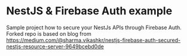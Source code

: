 # NestJS & Firebase Auth example
 Sample project how to secure your NestJs APIs through Firebase Auth.
 Forked repo is based on blog from https://medium.com/@sharma.vikashkr/nestjs-firebase-auth-secured-nestjs-resource-server-9649bcebd0de
